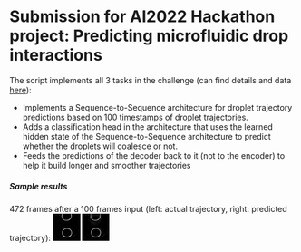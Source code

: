 # Submission for AI2022 Hackathon project: Predicting microfluidic drop interactions

The script implements all 3 tasks in the challenge (can find details and data [here](https://drive.google.com/drive/folders/17mbPZiTRdUdJeBbb4WjiyEcMCJNqIzBQ)):
* Implements a Sequence-to-Sequence architecture for droplet trajectory predictions based on 100 timestamps of droplet trajectories.
* Adds a classification head in the architecture that uses the learned hidden state of the Sequence-to-Sequence architecture to predict whether the droplets will coalesce or not.
* Feeds the predictions of the decoder back to it (not to the encoder) to help it build longer and smoother trajectories

#####  Sample results
472 frames after a 100 frames input (left: actual trajectory, right: predicted trajectory):
![Ground truth trajectory](outputs/test_ground_truth.gif)
![Predicted trajectory](outputs/test_prediction.gif)
